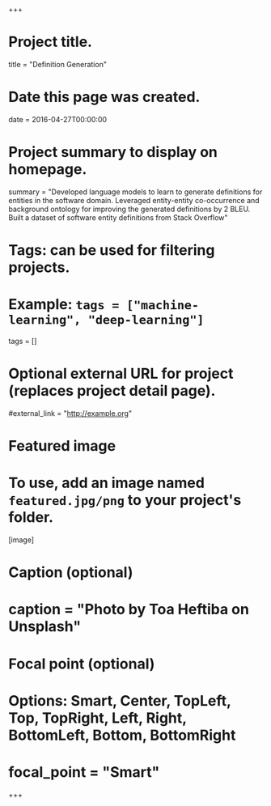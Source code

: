 +++
# Project title.
title = "Definition Generation"

# Date this page was created.
date = 2016-04-27T00:00:00

# Project summary to display on homepage.
summary = "Developed language models to learn to generate definitions for entities in the software domain. Leveraged entity-entity co-occurrence and background ontology for improving the generated definitions by 2 BLEU. Built a dataset of software entity definitions from Stack Overflow"

# Tags: can be used for filtering projects.
# Example: `tags = ["machine-learning", "deep-learning"]`
tags = []

# Optional external URL for project (replaces project detail page).
#external_link = "http://example.org"

# Featured image
# To use, add an image named `featured.jpg/png` to your project's folder. 
[image]
  # Caption (optional)
#  caption = "Photo by Toa Heftiba on Unsplash"

  # Focal point (optional)
  # Options: Smart, Center, TopLeft, Top, TopRight, Left, Right, BottomLeft, Bottom, BottomRight
#  focal_point = "Smart"
+++
